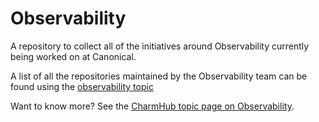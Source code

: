 # Observability

A repository to collect all of the initiatives around Observability currently being 
worked on at Canonical.

A list of all the repositories maintained by the Observability team can be found using the [observability topic](https://github.com/search?q=topic%3Aobservability+org%3Acanonical+fork%3Atrue+archived%3Afalse&type=repositories)

Want to know more? See the [CharmHub topic page on Observability](https://charmhub.io/topics/canonical-observability-stack).
